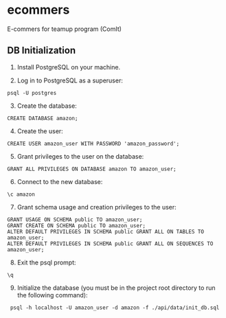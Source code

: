 # ecommers
E-commers for teamup program (ComIt) 

## DB Initialization

1. Install PostgreSQL on your machine.

2.  Log in to PostgreSQL as a superuser: 

``psql -U postgres``

3. Create the database:

``CREATE DATABASE amazon;``

4. Create the user: 

``CREATE USER amazon_user WITH PASSWORD 'amazon_password';``

5. Grant privileges to the user on the database:

``GRANT ALL PRIVILEGES ON DATABASE amazon TO amazon_user;``

6. Connect to the new database:

``\c amazon``

7. Grant schema usage and creation privileges to the user:

````
GRANT USAGE ON SCHEMA public TO amazon_user;
GRANT CREATE ON SCHEMA public TO amazon_user;
ALTER DEFAULT PRIVILEGES IN SCHEMA public GRANT ALL ON TABLES TO amazon_user;
ALTER DEFAULT PRIVILEGES IN SCHEMA public GRANT ALL ON SEQUENCES TO amazon_user;
````

8. Exit the psql prompt:

``\q``

9. Initialize the database (you must be in the project root directory to run the following command):

`` psql -h localhost -U amazon_user -d amazon -f ./api/data/init_db.sql``